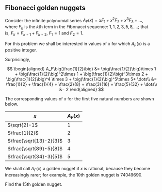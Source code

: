 ## Fibonacci golden nuggets

Consider the infinite polynomial series $A_F(x) = xF_1 + x^2 F_2 + x^3 F_3 + \dots$, where $F_k$ is the $k$th term in the Fibonacci sequence: $1, 1, 2, 3, 5, 8, \dots$; that is, $F_k = F_{k-1} + F_{k-2}$, $F_1=1$ and $F_2=1$.

For this problem we shall be interested in values of $x$ for which $A_F(x)$ is a positive integer.

Surprisingly,

$$
\begin{aligned}
A_F\big(\frac{1}{2}\big) &= \big(\frac{1}{2}\big)\times 1 + \big(\frac{1}{2}\big)^2\times 1 + \big(\frac{1}{2}\big)^3\times 2 + \big(\frac{1}{2}\big)^4 \times 3 + \big(\frac{1}{2}\big)^5\times 5+ \dots\\
&= \frac{1}{2} + \frac{1}{4} + \frac{2}{8} + \frac{3}{16} + \frac{5}{32} + \dots\\
&= 2
\end{aligned}
$$

The corresponding values of $x$ for the first five natural numbers are shown below.

| $x$                     | $A_F(x)$ |
| ----------------------- | -------- |
| $\sqrt{2}-1$            | 1        |
| $\frac{1}{2}$           | 2        |
| $\frac{\sqrt{13}-2}{3}$ | 3        |
| $\frac{\sqrt{89}-5}{8}$ | 4        |
| $\frac{\sqrt{34}-3}{5}$ | 5        |

We shall call $A_F(x)$ a golden nugget if $x$ is rational, because they become increasingly rarer; for example, the $10$th golden nugget is $74049690$.

Find the $15$th golden nugget.
